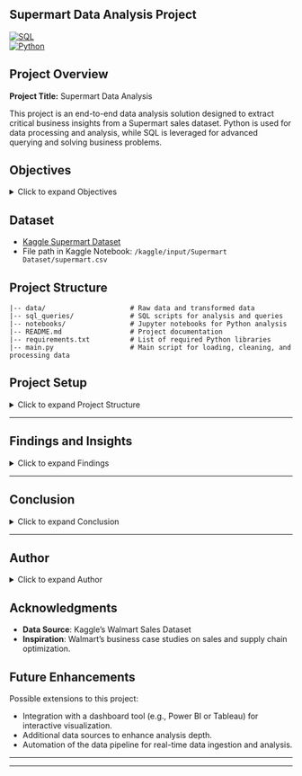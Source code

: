 ## Supermart Data Analysis Project

[![SQL](https://img.shields.io/badge/SQL-Skills-blue)](https://www.sql.org/)  
[![Python](https://img.shields.io/badge/Python-Skills-yellowgreen)](https://www.python.org/)  


## Project Overview

**Project Title:** Supermart Data Analysis  

This project is an end-to-end data analysis solution designed to extract critical business insights from a Supermart sales dataset. Python is used for data processing and analysis, while SQL is leveraged for advanced querying and solving business problems.



## Objectives

<details>
<summary>Click to expand Objectives</summary>

1. Perform data cleaning and preprocessing to ensure accurate analysis.  
2. Conduct feature engineering, including calculating total transaction amounts.  
3. Load the cleaned data into MySQL and PostgreSQL databases.  
4. Write complex SQL queries to answer business questions, such as:
   - Revenue trends across branches and categories  
   - Best-selling product categories  
   - Sales performance by time, city, and payment method  
   - Peak sales periods and customer buying patterns  
   - Profit margin analysis by branch and category  

</details>



## Dataset

- [Kaggle Supermart Dataset](https://www.kaggle.com/datasets/analpatil/supermart-dataset)  
- File path in Kaggle Notebook: `/kaggle/input/Supermart Dataset/supermart.csv`  




## Project Structure

```plaintext
|-- data/                     # Raw data and transformed data
|-- sql_queries/              # SQL scripts for analysis and queries
|-- notebooks/                # Jupyter notebooks for Python analysis
|-- README.md                 # Project documentation
|-- requirements.txt          # List of required Python libraries
|-- main.py                   # Main script for loading, cleaning, and processing data
```

## Project Setup

<details>
<summary>Click to expand Project Structure</summary>

1. **Environment Setup**
   - Tools: VS Code, Python, SQL (MySQL & PostgreSQL), Anaconda  
   - Organized workspace and project folders for smooth development  

2. **Data Loading**
   - Load CSV into Pandas DataFrame  
   - Explore data using `.info()`, `.head()`, `.describe()`  

3. **Data Cleaning**
   - Remove duplicates and handle missing values  
   - Convert data types (dates as `datetime`, prices as `float`)  
   - Format currency values correctly  

4. **Feature Engineering**
   - Compute `Total_Amount` = `unit_price * quantity`  

5. **Database Loading**
   - Connect to MySQL and PostgreSQL using sqlalchemy  
   - Create tables and insert cleaned data  

6. **SQL Analysis**
   - Revenue by branch, category, and city  
   - Best-selling product categories  
   - Sales patterns by time, payment method, and customer  
   - Profit margin analysis  

7. **Documentation**
   - Maintain clear notes and Markdown/Jupyter Notebook records  

</details>

---

## Findings and Insights

<details>
<summary>Click to expand Findings</summary>

- **Sales Insights**: Key product categories, high-performing branches, and popular payment methods.  
- **Profitability**: Most profitable product categories and branches.  
- **Customer Behaviour**: Buying patterns, peak shopping hours, and preferred payment methods.  
- **Best-Selling Products**: Top-selling products and peak sales periods.  
 

</details>

---

## Conclusion

<details>
<summary>Click to expand Conclusion</summary>

This project demonstrates how to clean, analyze, and derive insights from a retail sales dataset using Python and SQL.  
It provides actionable business insights on revenue trends, sales performance, customer behavior, and product profitability, which can help in decision-making and strategy planning.  

</details>

---

## Author

<details>
<summary>Click to expand Author</summary>

**Anal Patil**  

Portfolio project showcasing SQL and Python skills essential for data analyst roles. Questions, feedback, or collaboration requests are welcome.  

</details>

## Acknowledgments

- **Data Source**: Kaggle’s Walmart Sales Dataset
- **Inspiration**: Walmart’s business case studies on sales and supply chain optimization.


## Future Enhancements

Possible extensions to this project:
- Integration with a dashboard tool (e.g., Power BI or Tableau) for interactive visualization.
- Additional data sources to enhance analysis depth.
- Automation of the data pipeline for real-time data ingestion and analysis.

---



---
